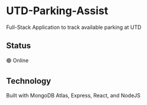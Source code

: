 # UTD-Parking-Assist

Full-Stack Application to track available parking at UTD

## Status

🟢 Online

## Technology

Built with MongoDB Atlas, Express, React, and NodeJS
